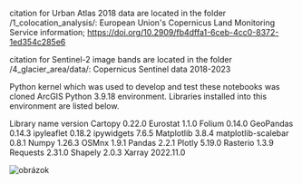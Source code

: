 citation for Urban Atlas 2018 data are located in the folder /1_colocation_analysis/: European Union's Copernicus Land Monitoring Service information; https://doi.org/10.2909/fb4dffa1-6ceb-4cc0-8372-1ed354c285e6

citation for Sentinel-2 image bands are located in the folder /4_glacier_area/data/: Copernicus Sentinel data 2018-2023

Python kernel which was used to develop and test these notebooks was cloned ArcGIS Python 3.9.18 environment. Libraries installed into this environment are listed below.

Library name         version
Cartopy              0.22.0
Eurostat	           1.1.0
Folium	             0.14.0
GeoPandas	           0.14.3
ipyleaflet           0.18.2
ipywidgets           7.6.5
Matplotlib           3.8.4
matplotlib-scalebar  0.8.1
Numpy	               1.26.3
OSMnx	               1.9.1
Pandas	             2.2.1
Plotly	             5.19.0
Rasterio             1.3.9
Requests             2.31.0
Shapely              2.0.3
Xarray               2022.11.0

![obrázok](https://github.com/GISAdamToth/ArcGIS_Notebooks_thesis/assets/104213487/e163e492-8b26-41fb-9d28-98a0efd83a39)


